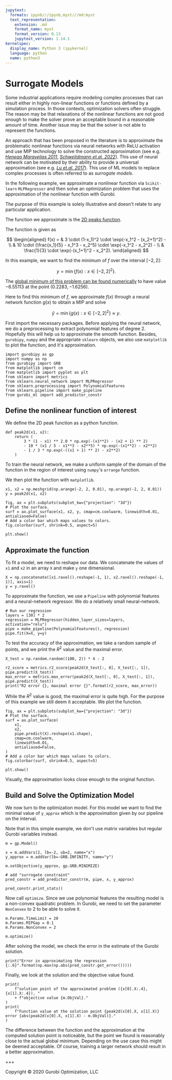 ```yaml
---
jupytext:
  formats: ipynb///ipynb,myst///md:myst
  text_representation:
    extension: .md
    format_name: myst
    format_version: 0.13
    jupytext_version: 1.14.1
kernelspec:
  display_name: Python 3 (ipykernel)
  language: python
  name: python3
---
```


# Surrogate Models

Some industrial applications require modeling complex processes that can result
either in highly non-linear functions or functions defined by a simulation
process. In those contexts, optimization solvers often struggle. The reason may
be that relaxations of the nonlinear functions are not good enough to make the
solver prove an acceptable bound in a reasonable amount of time. Another issue
may be that the solver is not able to represent the functions.

An approach that has been proposed in the literature is to approximate the
problematic nonlinear functions via neural networks with ReLU activation and use
MIP technology to solve the constructed approximation (see e.g. <cite
data-cite="Henao_Maravelias_2011">[Heneao Maravelias
2011](https://doi.org/https://doi.org/10.1002/aic.12341)</cite>, <cite
data-cite="Schweidtmann_2022"> [Schweitdmann et.al.
2022](https://arxiv.org/abs/2207.12722)</cite>). This use of neural network can
be motivated by their ability to provide a universal approximation (see e.g.
<cite data-cite="Lu_Pu_2017">[Lu et.al.
2017](https://proceedings.neurips.cc/paper/2017/file/32cbf687880eb1674a07bf717761dd3a-Paper.pdf)</cite>).
This use of ML models to replace complex processes is often referred to as
*surrogate models*.

In the following example, we approximate a nonlinear function via `Scikit-learn`
`MLPRegressor` and then solve an optimization problem that uses the
approximation of the nonlinear function with Gurobi.

The purpose of this example is solely illustrative and doesn't relate to any
particular application.

The function we approximate is the [2D peaks
function](https://www.mathworks.com/help/matlab/ref/peaks.html#mw_46aeee28-390e-4373-aa47-e4a52447fc85).

The function is given as

$$ \begin{aligned} f(x) = & 3 \cdot (1-x_1)^2 \cdot \exp(-x_1^2 - (x_2+1)^2) -
\\
         & 10 \cdot (\frac{x_1}{5} - x_1^3 - x_2^5) \cdot \exp(-x_1^2 - x_2^2) - \\
         & \frac{1}{3} \cdot \exp(-(x_1+1)^2 - x_2^2).
\end{aligned} $$

In this example, we want to find the minimum of $f$ over the interval $[-2, 2]$:

$$ y = \min \{f(x) : x \in [-2,2]^2\}. $$

The [global minimum of this problem can be found
numerically](<https://www.math.uwaterloo.ca/~hwolkowi/henry/reports/talks.d/t09talks.d/09waterloomatlab.d/optimTipsWebinar/html/optimTipsTricksWalkthrough.html#18>)
to have value $-6.55113$ at the point $(0.2283, -1.6256)$.

Here to find this minimum of $f$, we approximate $f(x)$ through a neural network
function $g(x)$ to obtain a MIP and solve

$$ \hat y = \min \{g(x) : x \in [-2,2]^2\} \approx y. $$

First import the necessary packages. Before applying the neural network, we do a
preprocessing to extract polynomial features of degree 2. Hopefully this will
help us to approximate the smooth function. Besides, `gurobipy`, `numpy` and the
appropriate `sklearn` objects, we also use `matplotlib` to plot the function,
and it's approximation.

```{code-cell} ipython3
import gurobipy as gp
import numpy as np
from gurobipy import GRB
from matplotlib import cm
from matplotlib import pyplot as plt
from sklearn import metrics
from sklearn.neural_network import MLPRegressor
from sklearn.preprocessing import PolynomialFeatures
from sklearn.pipeline import make_pipeline
from gurobi_ml import add_predictor_constr
```

## Define the nonlinear function of interest

We define the 2D peak function as a python function.

```{code-cell} ipython3
def peak2d(x1, x2):
    return (
        3 * (1 - x1) ** 2.0 * np.exp(-(x1**2) - (x2 + 1) ** 2)
        - 10 * (x1 / 5 - x1**3 - x2**5) * np.exp(-(x1**2) - x2**2)
        - 1 / 3 * np.exp(-((x1 + 1) ** 2) - x2**2)
    )
```

To train the neural network, we make a uniform sample of the domain of the
function in the region of interest using `numpy`'s `arrange` function.

We then plot the function with `matplotlib`.

```{code-cell} ipython3
x1, x2 = np.meshgrid(np.arange(-2, 2, 0.01), np.arange(-2, 2, 0.01))
y = peak2d(x1, x2)

fig, ax = plt.subplots(subplot_kw={"projection": "3d"})
# Plot the surface.
surf = ax.plot_surface(x1, x2, y, cmap=cm.coolwarm, linewidth=0.01, antialiased=False)
# Add a color bar which maps values to colors.
fig.colorbar(surf, shrink=0.5, aspect=5)

plt.show()
```

## Approximate the function

To fit a model, we need to reshape our data. We concatenate the values of `x1`
and `x2` in an array `X` and make `y` one dimensional.

```{code-cell} ipython3
X = np.concatenate([x1.ravel().reshape(-1, 1), x2.ravel().reshape(-1, 1)], axis=1)
y = y.ravel()
```

To approximate the function, we use a `Pipeline` with polynomial features and a
neural-network regressor. We do a relatively small neural-network.

```{code-cell} ipython3
# Run our regression
layers = [30] * 2
regression = MLPRegressor(hidden_layer_sizes=layers, activation="relu")
pipe = make_pipeline(PolynomialFeatures(), regression)
pipe.fit(X=X, y=y)
```

To test the accuracy of the approximation, we take a random sample of points,
and we print the $R^2$ value and the maximal error.

```{code-cell} ipython3
X_test = np.random.random((100, 2)) * 4 - 2

r2_score = metrics.r2_score(peak2d(X_test[:, 0], X_test[:, 1]), pipe.predict(X_test))
max_error = metrics.max_error(peak2d(X_test[:, 0], X_test[:, 1]), pipe.predict(X_test))
print("R2 error {}, maximal error {}".format(r2_score, max_error))
```

While the $R^2$ value is good, the maximal error is quite high. For the purpose
of this example we still deem it acceptable. We plot the function.

```{code-cell} ipython3
fig, ax = plt.subplots(subplot_kw={"projection": "3d"})
# Plot the surface.
surf = ax.plot_surface(
    x1,
    x2,
    pipe.predict(X).reshape(x1.shape),
    cmap=cm.coolwarm,
    linewidth=0.01,
    antialiased=False,
)
# Add a color bar which maps values to colors.
fig.colorbar(surf, shrink=0.5, aspect=5)

plt.show()
```

Visually, the approximation looks close enough to the original function.

## Build and Solve the Optimization Model

We now turn to the optimization model. For this model we want to find the
minimal value of `y_approx` which is the approximation given by our pipeline on
the interval.

Note that in this simple example, we don't use matrix variables but regular
Gurobi variables instead.

```{code-cell} ipython3
m = gp.Model()

x = m.addVars(2, lb=-2, ub=2, name="x")
y_approx = m.addVar(lb=-GRB.INFINITY, name="y")

m.setObjective(y_approx, gp.GRB.MINIMIZE)

# add "surrogate constraint"
pred_constr = add_predictor_constr(m, pipe, x, y_approx)

pred_constr.print_stats()
```

Now call `optimize`. Since we use polynomial features the resulting model is a
non-convex quadratic problem. In Gurobi, we need to set the parameter
`NonConvex` to 2 to be able to solve it.

```{code-cell} ipython3
m.Params.TimeLimit = 20
m.Params.MIPGap = 0.1
m.Params.NonConvex = 2

m.optimize()
```

After solving the model, we check the error in the estimate of the Gurobi
solution.

```{code-cell} ipython3
print("Error in approximating the regression {:.6}".format(np.max(np.abs(pred_constr.get_error()))))
```

Finally, we look at the solution and the objective value found.

```{code-cell} ipython3
print(
    f"solution point of the approximated problem ({x[0].X:.4}, {x[1].X:.4}), "
    + f"objective value {m.ObjVal}."
)
print(
    f"Function value at the solution point {peak2d(x[0].X, x[1].X)} error {abs(peak2d(x[0].X, x[1].X) - m.ObjVal)}."
)
```

The difference between the function and the approximation at the computed
solution point is noticeable, but the point we found is reasonably close to the
actual global minimum. Depending on the use case this might be deemed
acceptable. Of course, training a larger network should result in a better
approximation.

+++

Copyright © 2020 Gurobi Optimization, LLC
